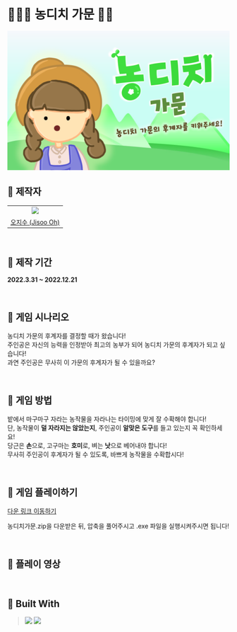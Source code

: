 # 👩🏻‍🌾 농디치 가문 🥕🌾

<img src = "https://github.com/5jisoo/Save-Nongdici/blob/main/image/horiz.png?raw=true"/>
<br>

## 🌾 제작자

<table align = "center">
  <tr align = "center">
    <td><a href="https://github.com/5jisoo"><img src="https://avatars.githubusercontent.com/u/96935231?v=4" width=300></a></td>
  </tr>
  <tr align = "center">
    <td><a href = "https://github.com/5jisoo">오지수 (Jisoo Oh)</a></td>
  </tr>

</table>
<br>

## 🌾 제작 기간
**2022.3.31 ~ 2022.12.21**


<br>

## 🌾 게임 시나리오

농디치 가문의 후계자를 결정할 때가 왔습니다!<br>
주인공은 자신의 능력을 인정받아 최고의 농부가 되어 농디치 가문의 후계자가 되고 싶습니다! <br>
과연 주인공은 무사히 이 가문의 후계자가 될 수 있을까요?

<br>

## 🌾 게임 방법

밭에서 마구마구 자라는 농작물을 자라나는 타이밍에 맞게 잘 수확해야 합니다! <br>
단, 농작물이 **덜 자라지는 않았는지**, 주인공이 **알맞은 도구**를 들고 있는지 꼭 확인하세요!<br>
당근은 **손**으로, 고구마는 **호미**로, 벼는 **낫**으로 베어내야 합니다! <br>
무사히 주인공이 후계자가 될 수 있도록, 바쁘게 농작물을 수확합시다!

<br>

## 🌾 게임 플레이하기

<a href="https://drive.google.com/file/d/1yanwCX95X7lo5WKLeLlXTWQ8K_IQtQy9/view?usp=share_link"> 다운 링크 이동하기 </a>

농디치가문.zip을 다운받은 뒤, 압축을 풀어주시고 .exe 파일을 실행시켜주시면 됩니다!



<br>

## 🌾 플레이 영상

<br>

## 🌾 Built With
> <img src="https://img.shields.io/badge/Unity-FFFFFF?style=for-the-badge&logo=Unity&logoColor=black"/>
>
> <img src="https://img.shields.io/badge/C Sharp-239120?style=for-the-badge&logo=C Sharp&logoColor=white"/>



